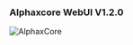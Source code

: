 ### Alphaxcore WebUI V1.2.0

![AlphaxCore](https://github.com/AlphaX-Projects/alphaxcore-WebUI/blob/master/webui.png)
